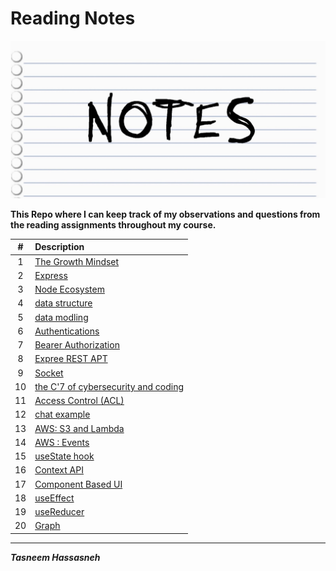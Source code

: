 # Reading Notes

![notes](./notes.jpg)

**This Repo where I can keep track of my observations and questions from the reading assignments throughout my course.**



| # |     Description                                |
|:---:|:----------------------------------------------|
| 1 | [The Growth Mindset](./grothmindset/README.md) |
| 2 | [Express](./express/README.md)                 |
| 3 | [Node Ecosystem](./node-eco/README.md)         |
| 4 | [data structure](./Data-structure/README.md)   |
| 5 | [data modling](./Data-Modeling/README.md)      |
| 6 | [Authentications](./Authentication/README.md)  |
| 7 | [Bearer Authorization](./Bearer-Authorization/README.md)  |
| 8 | [Expree REST APT](./Express-REST-API/README.md) |
| 9 | [Socket](./sockets/README.md) |
| 10 | [the C'7 of cybersecurity and coding](./The-7-C's-of-Cybersecurity-&-Coding/README.md) |
| 11 | [Access Control (ACL)](./Access-Control-(ACL)/README.md) |
| 12 | [chat example](./chatexample/README.md) |
| 13 | [AWS: S3 and Lambda](./AWS-S3-and-Lambda/README.md)
| 14 |[AWS : Events](./AWS-Events/README.md)|
| 15 |[useState hook](./useStateHook/README.md)|
| 16 |[Context API](./Context-API/README.md)|
| 17|[Component Based UI](./componentBasedUI/README.md)|
| 18|[useEffect](./useEffect/README.md)|
| 19|[useReducer](./reducer/README.md)|
| 20|[Graph](./Graph/README.md)|



---
***Tasneem Hassasneh***
